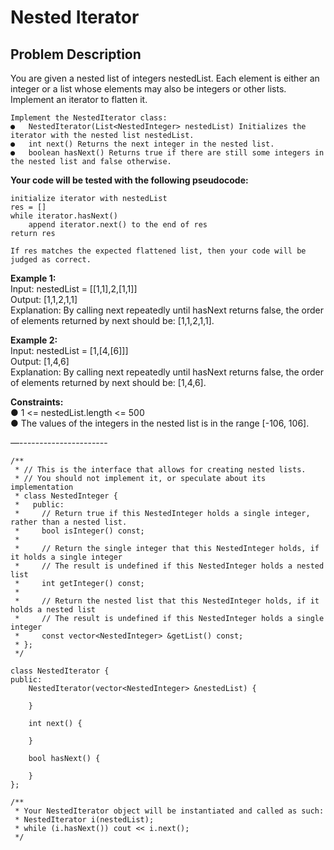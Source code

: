 # Nested Iterator
## Problem Description
You are given a nested list of integers nestedList. Each element is either an integer or a list whose elements may also be integers or other lists. Implement an iterator to flatten it.
```
Implement the NestedIterator class:
●	NestedIterator(List<NestedInteger> nestedList) Initializes the iterator with the nested list nestedList.
●	int next() Returns the next integer in the nested list.
●	boolean hasNext() Returns true if there are still some integers in the nested list and false otherwise.
```
**Your code will be tested with the following pseudocode:**
```
initialize iterator with nestedList
res = []
while iterator.hasNext()
    append iterator.next() to the end of res
return res

If res matches the expected flattened list, then your code will be judged as correct.
 ```

**Example 1:** <br>
Input: nestedList = [[1,1],2,[1,1]] <br>
Output: [1,1,2,1,1] <br>
Explanation: By calling next repeatedly until hasNext returns false, the order of elements returned by next should be: [1,1,2,1,1]. <br>

**Example 2:** <br>
Input: nestedList = [1,[4,[6]]] <br>
Output: [1,4,6] <br>
Explanation: By calling next repeatedly until hasNext returns false, the order of elements returned by next should be: [1,4,6]. <br>

 
**Constraints:** <br>
●	1 <= nestedList.length <= 500 <br>
●	The values of the integers in the nested list is in the range [-106, 106]. <br>

—----------------------
```
/**
 * // This is the interface that allows for creating nested lists.
 * // You should not implement it, or speculate about its implementation
 * class NestedInteger {
 *   public:
 *     // Return true if this NestedInteger holds a single integer, rather than a nested list.
 *     bool isInteger() const;
 *
 *     // Return the single integer that this NestedInteger holds, if it holds a single integer
 *     // The result is undefined if this NestedInteger holds a nested list
 *     int getInteger() const;
 *
 *     // Return the nested list that this NestedInteger holds, if it holds a nested list
 *     // The result is undefined if this NestedInteger holds a single integer
 *     const vector<NestedInteger> &getList() const;
 * };
 */
```
```
class NestedIterator {
public:
    NestedIterator(vector<NestedInteger> &nestedList) {
        
    }
    
    int next() {
        
    }
    
    bool hasNext() {
        
    }
};
```
```
/**
 * Your NestedIterator object will be instantiated and called as such:
 * NestedIterator i(nestedList);
 * while (i.hasNext()) cout << i.next();
 */
```